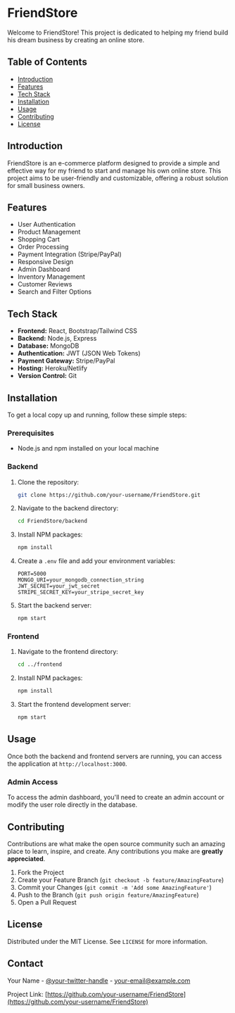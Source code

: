 # FriendStore

Welcome to FriendStore! This project is dedicated to helping my friend build his dream business by creating an online store.

## Table of Contents

- [Introduction](#introduction)
- [Features](#features)
- [Tech Stack](#tech-stack)
- [Installation](#installation)
- [Usage](#usage)
- [Contributing](#contributing)
- [License](#license)

## Introduction

FriendStore is an e-commerce platform designed to provide a simple and effective way for my friend to start and manage his own online store. This project aims to be user-friendly and customizable, offering a robust solution for small business owners.

## Features

- User Authentication
- Product Management
- Shopping Cart
- Order Processing
- Payment Integration (Stripe/PayPal)
- Responsive Design
- Admin Dashboard
- Inventory Management
- Customer Reviews
- Search and Filter Options

## Tech Stack

- **Frontend:** React, Bootstrap/Tailwind CSS
- **Backend:** Node.js, Express
- **Database:** MongoDB
- **Authentication:** JWT (JSON Web Tokens)
- **Payment Gateway:** Stripe/PayPal
- **Hosting:** Heroku/Netlify
- **Version Control:** Git

## Installation

To get a local copy up and running, follow these simple steps:

### Prerequisites

- Node.js and npm installed on your local machine

### Backend

1. Clone the repository:
    ```sh
    git clone https://github.com/your-username/FriendStore.git
    ```
2. Navigate to the backend directory:
    ```sh
    cd FriendStore/backend
    ```
3. Install NPM packages:
    ```sh
    npm install
    ```
4. Create a `.env` file and add your environment variables:
    ```env
    PORT=5000
    MONGO_URI=your_mongodb_connection_string
    JWT_SECRET=your_jwt_secret
    STRIPE_SECRET_KEY=your_stripe_secret_key
    ```

5. Start the backend server:
    ```sh
    npm start
    ```

### Frontend

1. Navigate to the frontend directory:
    ```sh
    cd ../frontend
    ```
2. Install NPM packages:
    ```sh
    npm install
    ```
3. Start the frontend development server:
    ```sh
    npm start
    ```

## Usage

Once both the backend and frontend servers are running, you can access the application at `http://localhost:3000`. 

### Admin Access

To access the admin dashboard, you'll need to create an admin account or modify the user role directly in the database.

## Contributing

Contributions are what make the open source community such an amazing place to learn, inspire, and create. Any contributions you make are **greatly appreciated**.

1. Fork the Project
2. Create your Feature Branch (`git checkout -b feature/AmazingFeature`)
3. Commit your Changes (`git commit -m 'Add some AmazingFeature'`)
4. Push to the Branch (`git push origin feature/AmazingFeature`)
5. Open a Pull Request

## License

Distributed under the MIT License. See `LICENSE` for more information.

## Contact

Your Name - [@your-twitter-handle](https://twitter.com/your-twitter-handle) - your-email@example.com

Project Link: [https://github.com/your-username/FriendStore](https://github.com/your-username/FriendStore)
